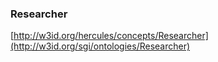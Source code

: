 ### Researcher

[http://w3id.org/hercules/concepts/Researcher](http://w3id.org/sgi/ontologies/Researcher)